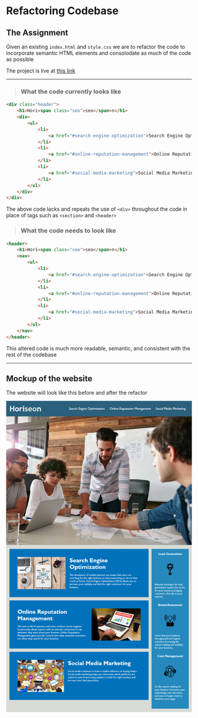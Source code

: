 # Refactoring Codebase
## The Assignment

Given an existing `index.html` and `style.css` we are to refactor the code to incorporate semantic HTML elements and consolodate as much of the code as possible 

The project is live at [this link](https://rgarrettlee.github.io/module-1-challenge)

---

> ### What the code currently looks like

```html
<div class="header">
    <h1>Hori<span class="seo">seo</span>n</h1>
    <div>
        <ul>
            <li>
                <a href="#search-engine-optimization">Search Engine Optimization</a>
            </li>
            <li>
                <a href="#online-reputation-management">Online Reputation Management</a>
            </li>
            <li>
                <a href="#social-media-marketing">Social Media Marketing</a>
            </li>
        </ul>
    </div>
</div>
```

The above code lacks and repeats the use of `<div>` throughout the code in place of tags such as `<section>` and `<header>`

> ### What the code needs to look like

```html
<header>
    <h1>Hori<span class="seo">seo</span>n</h1>
    <nav>
        <ul>
            <li>
                <a href="#search-engine-optimization">Search Engine Optimization</a>
            </li>
            <li>
                <a href="#online-reputation-management">Online Reputation Management</a>
            </li>
            <li>
                <a href="#social-media-marketing">Social Media Marketing</a>
            </li>
        </ul>
    </nav>
</header>
```
This altered code is much more readable, semantic, and consistent with the rest of the codebase

---

## Mockup of the website

The website will look like this before and after the refactor

![website mockup](./assets/images/01-html-css-git-homework-demo.png)